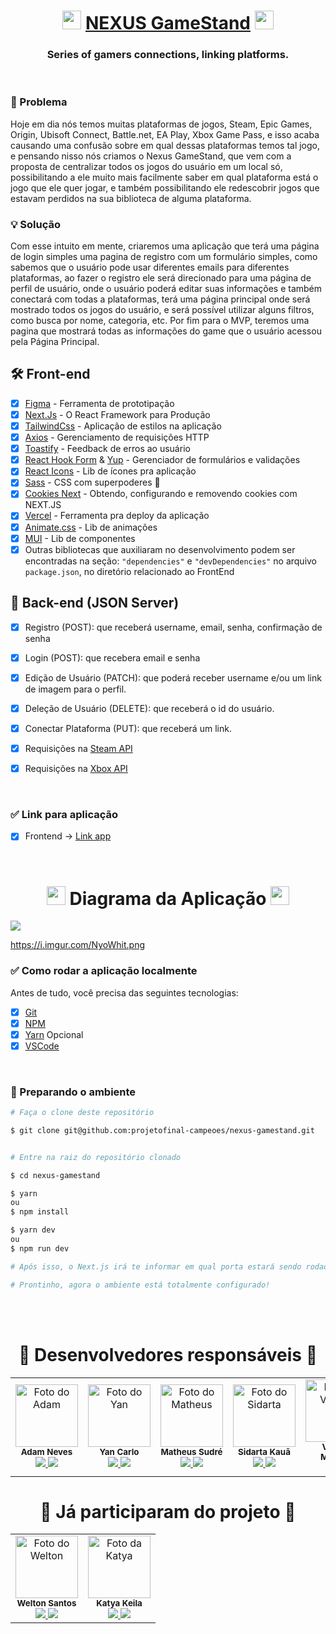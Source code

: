 <h1 align="center">
    <img src="https://cdn-icons-png.flaticon.com/512/2701/2701763.png" width="30px" /> <a href="https://nexusgamestand.com" target="_blank">NEXUS GameStand</a> <img src="https://cdn-icons-png.flaticon.com/512/2701/2701763.png" width="30px" />
</h1>

<h3 align="center">Series of gamers connections, linking platforms.</h3>

<br/>

### 🤔 Problema
   Hoje em dia nós temos muitas plataformas de jogos, Steam, Epic Games, Origin, Ubisoft Connect, Battle.net, EA Play, Xbox Game Pass, e isso acaba causando uma confusão sobre em qual dessas plataformas temos tal jogo, e pensando nisso nós criamos o Nexus GameStand, que vem com a proposta de centralizar todos os jogos do usuário em um local só, possibilitando a ele muito mais facilmente saber em qual plataforma está o jogo que ele quer jogar, e também possibilitando ele redescobrir jogos que estavam perdidos na sua biblioteca de alguma plataforma.

### 💡 Solução
   Com esse intuito em mente, criaremos uma aplicação que terá uma página de login simples uma pagina de registro com um formulário simples, como sabemos que o usuário pode usar diferentes emails para diferentes plataformas, ao fazer o registro ele será direcionado para uma página de perfil de usuário, onde o usuário poderá editar suas informações e também conectará com todas a plataformas, terá uma página principal onde será mostrado todos os jogos do usuário, e será possível utilizar alguns filtros, como busca por nome, categoria, etc.
Por fim para o MVP, teremos uma pagina que mostrará todas as informações do game que o usuário acessou pela Página Principal.


## 🛠 Front-end
- [x] [Figma](https://www.figma.com/) - Ferramenta de prototipação
- [x] [Next.Js](https://vitejs.dev/) - O React Framework para Produção
- [x] [TailwindCss](https://tailwindcss.com/) - Aplicação de estilos na aplicação
- [x] [Axios](https://axios-http.com/ptbr/docs/intro) - Gerenciamento de requisições HTTP
- [x] [Toastify](https://fkhadra.github.io/react-toastify/introduction) - Feedback de erros ao usuário
- [x] [React Hook Form](https://reactrouter.com/) & [Yup](https://www.npmjs.com/package/yup) - Gerenciador de formulários e validações
- [x] [React Icons](https://react-icons.github.io/react-icons/) - Lib de ícones pra aplicação
- [x] [Sass](https://sass-lang.com/) - CSS com superpoderes 👀
- [x] [Cookies Next](https://openbase.com/js/cookies-next) - Obtendo, configurando e removendo cookies com NEXT.JS
- [x] [Vercel](https://vercel.com/) - Ferramenta pra deploy da aplicação
- [x] [Animate.css](https://animate.style/) - Lib de animações
- [x] [MUI](https://mui.com/pt/) - Lib de componentes
- [x] Outras bibliotecas que auxiliaram no desenvolvimento podem ser encontradas na seção: `"dependencies"` e `"devDependencies"` no arquivo `package.json`, no diretório relacionado ao FrontEnd

## 🔨 Back-end (JSON Server)
- [x] Registro (POST): que receberá username, email, senha, confirmação de senha
- [x] Login (POST): que recebera email e senha
- [x] Edição de Usuário (PATCH): que poderá receber username e/ou um link de imagem para o perfil.
- [x] Deleção de Usuário (DELETE): que receberá o id do usuário.
- [x] Conectar Plataforma (PUT): que receberá um link.
- [x] Requisições na [Steam API](https://developer.valvesoftware.com/wiki/Steam_Web_API#GetPlayerSummaries_.28v0001.29)
- [x] Requisições na [Xbox API]()


<br/>

### ✅ Link para aplicação

- [x] Frontend -> <a href="[https://nexus-gamestand.vercel.app/](https://nexusgamestand.com)">Link app</a>

<br/>

<h1 align="center"> <img src="https://cdn-icons-png.flaticon.com/512/2701/2701763.png" width="30px" /> Diagrama da Aplicação <img src="https://cdn-icons-png.flaticon.com/512/2701/2701763.png" width="30px" />
</h1> 
<img src="https://i.imgur.com/CJAbD7s.png" /> 

<br/>

https://i.imgur.com/NyoWhit.png

### ✅ Como rodar a aplicação localmente

Antes de tudo, você precisa das seguintes tecnologias:

- [x] [Git](https://git-scm.com)
- [x] [NPM](https://www.npmjs.com/)
- [x] [Yarn](https://classic.yarnpkg.com/lang/en/docs/install/#windows-stable) Opcional
- [x] [VSCode](https://code.visualstudio.com/)

<br/>

### 🎲 Preparando o ambiente

```bash
# Faça o clone deste repositório

$ git clone git@github.com:projetofinal-campeoes/nexus-gamestand.git


# Entre na raiz do repositório clonado

$ cd nexus-gamestand

$ yarn
ou
$ npm install

$ yarn dev
ou 
$ npm run dev

# Após isso, o Next.js irá te informar em qual porta estará sendo rodada sua aplicação. Basta segurar a tecla CTRL e clicar no link do localhost!!

# Prontinho, agora o ambiente está totalmente configurado!
```

<br/>

<br/>

<h1 align="center">👥 Desenvolvedores responsáveis 👥</h1> 

<table align="center">
  <tr>
    <td align="center">
        <img src="https://avatars.githubusercontent.com/u/93692439?v=4" width="100px;" alt="Foto do Adam"/><br>        
        <sub>
          <b>Adam Neves</b> <br/>
            <a href="https://github.com/adamsnows" target="_blank"><img src="https://img.shields.io/badge/GitHub-100000?style=for-the-badge&logo=github&logoColor=white" target="_blank"/>
            <a href="https://www.linkedin.com/in/adam-neves/" target="_blank"><img src="https://img.shields.io/badge/-LinkedIn-%230077B5?style=for-the-badge&logo=linkedin&logoColor=white" target="_blank"/>
        </sub>
    </td>
    <td align="center">
        <img src="https://avatars.githubusercontent.com/u/40778394?v=4" width="100px;" alt="Foto do Yan"/><br>        
        <sub>
            <b>Yan Carlo</b> <br/>
            <a href="https://github.com/yancarlodev" target="_blank"><img src="https://img.shields.io/badge/GitHub-100000?style=for-the-badge&logo=github&logoColor=white" target="_blank"/>
                <a href="https://www.linkedin.com/in/yancarlodev/" target="_blank"><img src="https://img.shields.io/badge/-LinkedIn-%230077B5?style=for-the-badge&logo=linkedin&logoColor=white" target="_blank"/>
        </sub>
    </td>
    <td align="center">
        <img src="https://avatars.githubusercontent.com/u/100591242?v=4" width="100px;" alt="Foto do Matheus"/><br>        
        <sub>
          <b>Matheus Sudré</b> <br/>
            <a href="https://github.com/mathsudre" target="_blank"><img src="https://img.shields.io/badge/GitHub-100000?style=for-the-badge&logo=github&logoColor=white" target="_blank"/>
                <a href="https://www.linkedin.com/in/matheus-sudre/" target="_blank"><img src="https://img.shields.io/badge/-LinkedIn-%230077B5?style=for-the-badge&logo=linkedin&logoColor=white" target="_blank"/>
        </sub>
    </td>
      <td align="center">
        <img src="https://avatars.githubusercontent.com/u/100426215?v=4" width="100px;" alt="Foto do Sidarta"/><br>          
        <sub>
          <b>Sidarta Kauã</b>  <br/>
            <a href="https://github.com/ssidartaa" target="_blank"><img src="https://img.shields.io/badge/GitHub-100000?style=for-the-badge&logo=github&logoColor=white" target="_blank"/>
                <a href="https://www.linkedin.com/in/ssidartaa/" target="_blank"><img src="https://img.shields.io/badge/-LinkedIn-%230077B5?style=for-the-badge&logo=linkedin&logoColor=white" target="_blank"/>
        </sub>
    </td>
          <td align="center">
        <img src="https://avatars.githubusercontent.com/u/101332741?v=4" width="100px;" alt="Foto do Vagner"/><br>          
        <sub>
          <b>Vagner Mengali</b>  <br/>
            <a href="https://github.com/vagnermengali" target="_blank"><img src="https://img.shields.io/badge/GitHub-100000?style=for-the-badge&logo=github&logoColor=white" target="_blank"/>
                <a href="https://www.linkedin.com/in/vagnermengali/" target="_blank"><img src="https://img.shields.io/badge/-LinkedIn-%230077B5?style=for-the-badge&logo=linkedin&logoColor=white" target="_blank"/>
        </sub>
    </td>
          <td align="center">
        <img src="https://media.licdn.com/dms/image/D4D03AQEZVrNSny5gHw/profile-displayphoto-shrink_800_800/0/1664465804585?e=1672876800&v=beta&t=iMVf537WuAA627zj-A-Ipebj0SuLNhdSf8WeDLEWrQo" width="100px;" alt="Foto do Luan"/><br>          
        <sub>
          <b>Luan Marchi</b>  <br/>
            <a href="https://github.com/marchi8" target="_blank"><img src="https://img.shields.io/badge/GitHub-100000?style=for-the-badge&logo=github&logoColor=white" target="_blank"/>
                <a href="https://www.linkedin.com/in/luan-marchi2001/" target="_blank"><img src="https://img.shields.io/badge/-LinkedIn-%230077B5?style=for-the-badge&logo=linkedin&logoColor=white" target="_blank"/>
        </sub>
    </td>    
  </tr>
</table>

<h1 align="center">👥 Já participaram do projeto 👥</h1> 
<table align="center">
  <tr>
    <td align="center">
        <img src="https://avatars.githubusercontent.com/u/88001200?v=4" width="100px;" alt="Foto do Welton"/><br>        
        <sub>
          <b>Welton Santos</b> <br/>
            <a href="https://github.com/WeltonSantosFr" target="_blank"><img src="https://img.shields.io/badge/GitHub-100000?style=for-the-badge&logo=github&logoColor=white" target="_blank"/>
                <a href="https://www.linkedin.com/in/welton-santos-7a2b7b214/" target="_blank"><img src="https://img.shields.io/badge/-LinkedIn-%230077B5?style=for-the-badge&logo=linkedin&logoColor=white" target="_blank"/>
        </sub>
    </td>
      <td align="center">
        <img src="https://i.imgur.com/yVKFKmI.png" width="100px;" alt="Foto da Katya"/><br>          
        <sub>
          <b>Katya Keila</b>  <br/>
            <a href="https://github.com/katyakeila" target="_blank"><img src="https://img.shields.io/badge/GitHub-100000?style=for-the-badge&logo=github&logoColor=white" target="_blank"/>
                <a href="https://www.linkedin.com/in/katya-oliveira/" target="_blank"><img src="https://img.shields.io/badge/-LinkedIn-%230077B5?style=for-the-badge&logo=linkedin&logoColor=white" target="_blank"/>
        </sub>
    </td>
  </tr>
</table>
